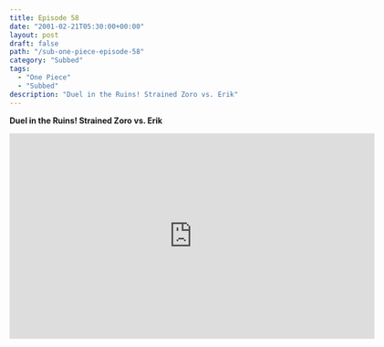 ```yaml
---
title: Episode 58
date: "2001-02-21T05:30:00+00:00"
layout: post
draft: false
path: "/sub-one-piece-episode-58"
category: "Subbed"
tags:
  - "One Piece"
  - "Subbed"
description: "Duel in the Ruins! Strained Zoro vs. Erik"
---
```


**Duel in the Ruins! Strained Zoro vs. Erik**

<iframe width="640" height="360" src="https://www.rapidvideo.com/e/FX3BY4EILH" frameborder="0" marginwidth=0 marginheight=0 scrolling=no allowfullscreen></iframe>

